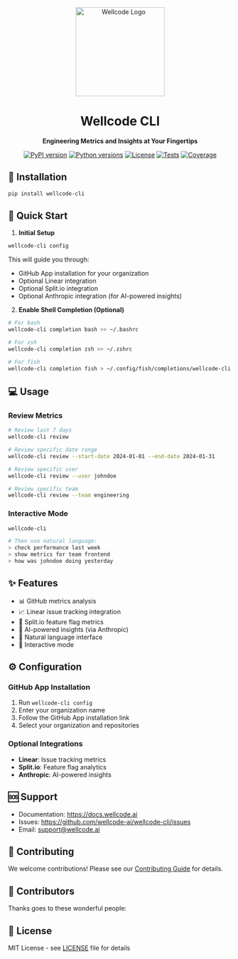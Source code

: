 <p align="center">
  <img src="https://wellcode.ai/logo.png" alt="Wellcode Logo" width="200"/>
</p>

<h1 align="center">Wellcode CLI</h1>

<p align="center">
  <strong>Engineering Metrics and Insights at Your Fingertips</strong>
</p>

<p align="center">
  <a href="https://pypi.org/project/wellcode-cli/"><img src="https://img.shields.io/pypi/v/wellcode-cli.svg" alt="PyPI version"></a>
  <a href="https://pypi.org/project/wellcode-cli/"><img src="https://img.shields.io/pypi/pyversions/wellcode-cli.svg" alt="Python versions"></a>
  <a href="https://github.com/wellcode-ai/wellcode-cli/blob/main/LICENSE"><img src="https://img.shields.io/github/license/wellcode-ai/wellcode-cli.svg" alt="License"></a>
  <a href="https://github.com/wellcode-ai/wellcode-cli/actions"><img src="https://github.com/wellcode-ai/wellcode-cli/workflows/tests/badge.svg" alt="Tests"></a>
  <a href="https://codecov.io/gh/wellcode-ai/wellcode-cli"><img src="https://codecov.io/gh/wellcode-ai/wellcode-cli/branch/main/graph/badge.svg" alt="Coverage"></a>
</p>

## 🚀 Installation

```bash
pip install wellcode-cli
```

## 🏃 Quick Start

1. **Initial Setup**
```bash
wellcode-cli config
```

This will guide you through:
- GitHub App installation for your organization
- Optional Linear integration
- Optional Split.io integration
- Optional Anthropic integration (for AI-powered insights)

2. **Enable Shell Completion (Optional)**
```bash
# For bash
wellcode-cli completion bash >> ~/.bashrc

# For zsh
wellcode-cli completion zsh >> ~/.zshrc

# For fish
wellcode-cli completion fish > ~/.config/fish/completions/wellcode-cli.fish
```

## 💻 Usage

### Review Metrics
```bash
# Review last 7 days
wellcode-cli review

# Review specific date range
wellcode-cli review --start-date 2024-01-01 --end-date 2024-01-31

# Review specific user
wellcode-cli review --user johndoe

# Review specific team
wellcode-cli review --team engineering
```

### Interactive Mode
```bash
wellcode-cli

# Then use natural language:
> check performance last week
> show metrics for team frontend
> how was johndoe doing yesterday
```

## ✨ Features

- 📊 GitHub metrics analysis
- 📈 Linear issue tracking integration
- 🔄 Split.io feature flag metrics
- 🤖 AI-powered insights (via Anthropic)
- 💬 Natural language interface
- 📱 Interactive mode

## ⚙️ Configuration

### GitHub App Installation
1. Run `wellcode-cli config`
2. Enter your organization name
3. Follow the GitHub App installation link
4. Select your organization and repositories

### Optional Integrations
- **Linear**: Issue tracking metrics
- **Split.io**: Feature flag analytics
- **Anthropic**: AI-powered insights

## 🆘 Support

- Documentation: https://docs.wellcode.ai
- Issues: https://github.com/wellcode-ai/wellcode-cli/issues
- Email: support@wellcode.ai

## 📄 Contributing

We welcome contributions! Please see our [Contributing Guide](CONTRIBUTING.md) for details.

## 💖 Contributors

Thanks goes to these wonderful people:

<!-- ALL-CONTRIBUTORS-LIST:START - Do not remove or modify this section -->
<!-- prettier-ignore-start -->
<!-- markdownlint-disable -->
<!-- Add contributors here -->
<!-- markdownlint-restore -->
<!-- prettier-ignore-end -->
<!-- ALL-CONTRIBUTORS-LIST:END -->

## 📄 License

MIT License - see [LICENSE](LICENSE) file for details